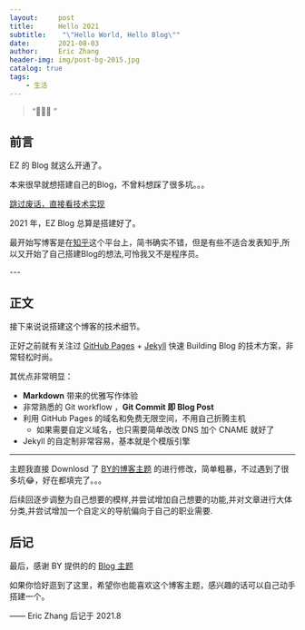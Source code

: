 ```yaml
---
layout:     post
title:      Hello 2021
subtitle:    "\"Hello World, Hello Blog\""
date:       2021-08-03
author:     Eric Zhang
header-img: img/post-bg-2015.jpg
catalog: true
tags:
    - 生活
---
```


> “🙉🙉🙉 ”


## 前言

EZ 的 Blog 就这么开通了。

本来很早就想搭建自己的Blog，不曾料想踩了很多坑。。。

[跳过废话，直接看技术实现 ](#build) 

2021 年，EZ Blog 总算是搭建好了。

最开始写博客是在[知乎](www.zhihu.com)这个平台上，简书确实不错，但是有些不适合发表知乎,所以又开始了自己搭建Blog的想法,可怜我又不是程序员。


<p id = "build"></p>
---

## 正文

接下来说说搭建这个博客的技术细节。  

正好之前就有关注过 [GitHub Pages](https://pages.github.com/) + [Jekyll](http://jekyllrb.com/) 快速 Building Blog 的技术方案，非常轻松时尚。

其优点非常明显：

* **Markdown** 带来的优雅写作体验
* 非常熟悉的 Git workflow ，**Git Commit 即 Blog Post**
* 利用 GitHub Pages 的域名和免费无限空间，不用自己折腾主机
	* 如果需要自定义域名，也只需要简单改改 DNS 加个 CNAME 就好了 
* Jekyll 的自定制非常容易，基本就是个模版引擎



---


主题我直接 Downlosd 了 [BY的博客主题](http://qiubaiying.vip/) 的进行修改，简单粗暴，不过遇到了很多坑😂，好在都填完了。。。

后续回逐步调整为自己想要的模样,并尝试增加自己想要的功能,并对文章进行大体分类,并尝试增加一个自定义的导航偏向于自己的职业需要.


## 后记

最后，感谢 BY 提供的的 [Blog 主题](https://github.com/qiubaiying/qiubaiying.github.io)

如果你恰好逛到了这里，希望你也能喜欢这个博客主题，感兴趣的话可以自己动手搭建一个。

—— Eric Zhang 后记于 2021.8



